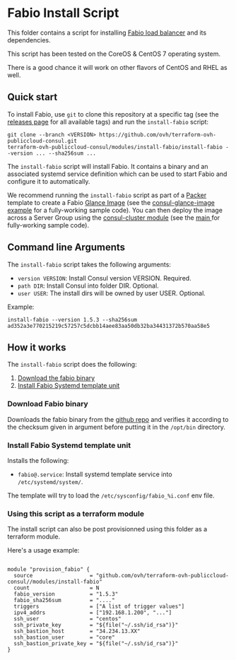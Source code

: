 # Fabio Install Script

This folder contains a script for installing [Fabio load balancer](https://github.com/fabiolb/fabio/wiki) and its dependencies.

This script has been tested on the CoreOS & CentOS 7 operating system.

There is a good chance it will work on other flavors of CentOS and RHEL as well.

## Quick start

<!-- TODO: update the clone URL to the final URL when this Module is released -->

To install Fabio, use `git` to clone this repository at a specific tag (see the [releases page](../../../../releases) 
for all available tags) and run the `install-fabio` script:

```
git clone --branch <VERSION> https://github.com/ovh/terraform-ovh-publiccloud-consul.git
terraform-ovh-publiccloud-consul/modules/install-fabio/install-fabio --version ... --sha256sum ...
```

The `install-fabio` script will install Fabio.
It contains a binary and an associated systemd service definition which can be used to start Fabio and configure it to automatically.

We recommend running the `install-fabio` script as part of a [Packer](https://www.packer.io/) template to create a Fabio [Glance Image](https://docs.openstack.org/glance/latest/) (see the [consul-glance-image example](../../examples/consul-glance-image) for a fully-working sample code). You can then deploy the image across a Server Group using the [consul-cluster module](../../modules/consul-cluster) (see the [main ](../../MAIN.md) for fully-working sample code).

## Command line Arguments

The `install-fabio` script takes the following arguments:

* `version VERSION`: Install Consul version VERSION. Required. 
* `path DIR`: Install Consul into folder DIR. Optional.
* `user USER`: The install dirs will be owned by user USER. Optional.

Example:

```
install-fabio --version 1.5.3 --sha256sum ad352a3e770215219c57257c5dcbb14aee83aa50db32ba34431372b570aa58e5
```

## How it works

The `install-fabio` script does the following:

1. [Download the fabio binary](#download-fabio-binary)
1. [Install Fabio Systemd template unit](#install-fabio-systemd-template-unit)


### Download Fabio binary

Downloads the fabio binary from the [github repo](https://github.com/fabiolb/fabio) 
and verifies it according to the checksum given in argument before putting it 
in the `/opt/bin` directory.

### Install Fabio Systemd template unit

Installs the following:

* `fabio@.service`: Install systemd template service into `/etc/systemd/system/`. 

The template will try to load the `/etc/sysconfig/fabio_%i.conf` env file.


### Using this script as a terraform module

The install script can also be post provisionned using this folder as a terraform module.

Here's a usage example:


```hcl

module "provision_fabio" {
  source                  = "github.com/ovh/terraform-ovh-publiccloud-consul//modules/install-fabio"
  count                   = N
  fabio_version           = "1.5.3"
  fabio_sha256sum         = "...."
  triggers                = ["A list of trigger values"]
  ipv4_addrs              = ["192.168.1.200", "..."]
  ssh_user                = "centos"
  ssh_private_key         = "${file("~/.ssh/id_rsa")}"
  ssh_bastion_host        = "34.234.13.XX"
  ssh_bastion_user        = "core"
  ssh_bastion_private_key = "${file("~/.ssh/id_rsa")}"
}
```
